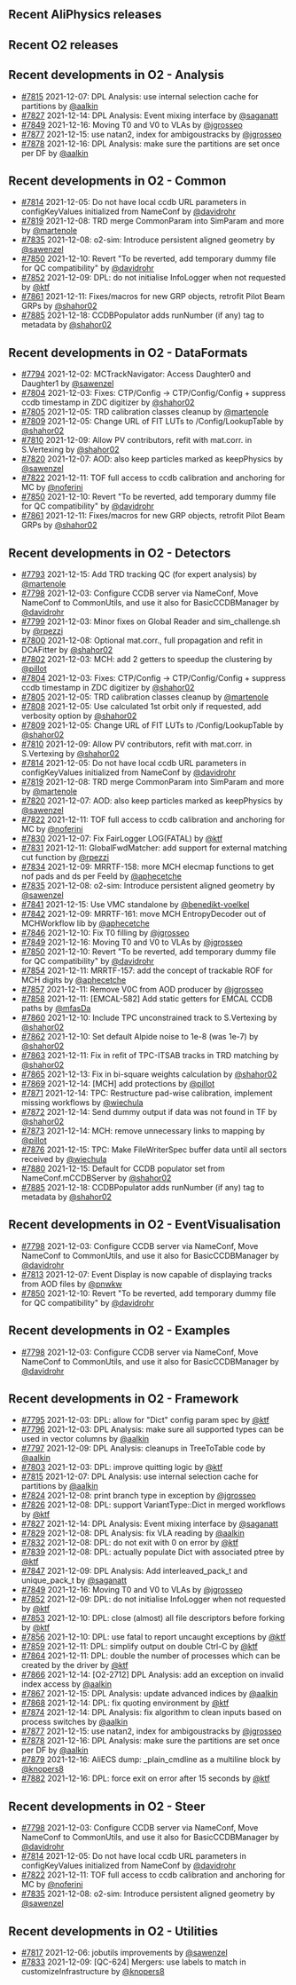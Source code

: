 ## Recent AliPhysics releases
## Recent O2 releases
## Recent developments in O2 - Analysis
- [\#7815](https://github.com/AliceO2Group/AliceO2/pull/7815) 2021-12-07: DPL Analysis: use internal selection cache for partitions by [@aalkin](https://github.com/aalkin)
- [\#7827](https://github.com/AliceO2Group/AliceO2/pull/7827) 2021-12-14: DPL Analysis: Event mixing interface by [@saganatt](https://github.com/saganatt)
- [\#7849](https://github.com/AliceO2Group/AliceO2/pull/7849) 2021-12-16: Moving T0 and V0 to VLAs by [@jgrosseo](https://github.com/jgrosseo)
- [\#7877](https://github.com/AliceO2Group/AliceO2/pull/7877) 2021-12-15: use natan2, index for ambigoustracks by [@jgrosseo](https://github.com/jgrosseo)
- [\#7878](https://github.com/AliceO2Group/AliceO2/pull/7878) 2021-12-16: DPL Analysis: make sure the partitions are set once per DF by [@aalkin](https://github.com/aalkin)
## Recent developments in O2 - Common
- [\#7814](https://github.com/AliceO2Group/AliceO2/pull/7814) 2021-12-05: Do not have local ccdb URL parameters in configKeyValues initialized from NameConf by [@davidrohr](https://github.com/davidrohr)
- [\#7819](https://github.com/AliceO2Group/AliceO2/pull/7819) 2021-12-08: TRD merge CommonParam into SimParam and more by [@martenole](https://github.com/martenole)
- [\#7835](https://github.com/AliceO2Group/AliceO2/pull/7835) 2021-12-08: o2-sim: Introduce persistent aligned geometry by [@sawenzel](https://github.com/sawenzel)
- [\#7850](https://github.com/AliceO2Group/AliceO2/pull/7850) 2021-12-10: Revert "To be reverted, add temporary dummy file for QC compatibility" by [@davidrohr](https://github.com/davidrohr)
- [\#7852](https://github.com/AliceO2Group/AliceO2/pull/7852) 2021-12-09: DPL: do not initialise InfoLogger when not requested by [@ktf](https://github.com/ktf)
- [\#7861](https://github.com/AliceO2Group/AliceO2/pull/7861) 2021-12-11: Fixes/macros for new GRP objects, retrofit Pilot Beam GRPs by [@shahor02](https://github.com/shahor02)
- [\#7885](https://github.com/AliceO2Group/AliceO2/pull/7885) 2021-12-18: CCDBPopulator adds runNumber (if any) tag to metadata by [@shahor02](https://github.com/shahor02)
## Recent developments in O2 - DataFormats
- [\#7794](https://github.com/AliceO2Group/AliceO2/pull/7794) 2021-12-02: MCTrackNavigator: Access Daughter0 and Daughter1 by [@sawenzel](https://github.com/sawenzel)
- [\#7804](https://github.com/AliceO2Group/AliceO2/pull/7804) 2021-12-03: Fixes: CTP/Config -> CTP/Config/Config + suppress ccdb timestamp in ZDC digitizer by [@shahor02](https://github.com/shahor02)
- [\#7805](https://github.com/AliceO2Group/AliceO2/pull/7805) 2021-12-05: TRD calibration classes cleanup by [@martenole](https://github.com/martenole)
- [\#7809](https://github.com/AliceO2Group/AliceO2/pull/7809) 2021-12-05: Change URL of FIT LUTs to <DET>/Config/LookupTable by [@shahor02](https://github.com/shahor02)
- [\#7810](https://github.com/AliceO2Group/AliceO2/pull/7810) 2021-12-09: Allow PV contributors, refit with mat.corr. in S.Vertexing by [@shahor02](https://github.com/shahor02)
- [\#7820](https://github.com/AliceO2Group/AliceO2/pull/7820) 2021-12-07: AOD: also keep particles marked as keepPhysics by [@sawenzel](https://github.com/sawenzel)
- [\#7822](https://github.com/AliceO2Group/AliceO2/pull/7822) 2021-12-11: TOF full access to ccdb calibration and anchoring for MC by [@noferini](https://github.com/noferini)
- [\#7850](https://github.com/AliceO2Group/AliceO2/pull/7850) 2021-12-10: Revert "To be reverted, add temporary dummy file for QC compatibility" by [@davidrohr](https://github.com/davidrohr)
- [\#7861](https://github.com/AliceO2Group/AliceO2/pull/7861) 2021-12-11: Fixes/macros for new GRP objects, retrofit Pilot Beam GRPs by [@shahor02](https://github.com/shahor02)
## Recent developments in O2 - Detectors
- [\#7793](https://github.com/AliceO2Group/AliceO2/pull/7793) 2021-12-15: Add TRD tracking QC (for expert analysis) by [@martenole](https://github.com/martenole)
- [\#7798](https://github.com/AliceO2Group/AliceO2/pull/7798) 2021-12-03: Configure CCDB server via NameConf, Move NameConf to CommonUtils, and use it also for BasicCCDBManager by [@davidrohr](https://github.com/davidrohr)
- [\#7799](https://github.com/AliceO2Group/AliceO2/pull/7799) 2021-12-03: Minor fixes on Global Reader and sim_challenge.sh by [@rpezzi](https://github.com/rpezzi)
- [\#7800](https://github.com/AliceO2Group/AliceO2/pull/7800) 2021-12-08: Optional mat.corr., full propagation and refit in DCAFitter by [@shahor02](https://github.com/shahor02)
- [\#7802](https://github.com/AliceO2Group/AliceO2/pull/7802) 2021-12-03: MCH: add 2 getters to speedup the clustering by [@pillot](https://github.com/pillot)
- [\#7804](https://github.com/AliceO2Group/AliceO2/pull/7804) 2021-12-03: Fixes: CTP/Config -> CTP/Config/Config + suppress ccdb timestamp in ZDC digitizer by [@shahor02](https://github.com/shahor02)
- [\#7805](https://github.com/AliceO2Group/AliceO2/pull/7805) 2021-12-05: TRD calibration classes cleanup by [@martenole](https://github.com/martenole)
- [\#7808](https://github.com/AliceO2Group/AliceO2/pull/7808) 2021-12-05: Use calculated 1st orbit only if requested, add verbosity option by [@shahor02](https://github.com/shahor02)
- [\#7809](https://github.com/AliceO2Group/AliceO2/pull/7809) 2021-12-05: Change URL of FIT LUTs to <DET>/Config/LookupTable by [@shahor02](https://github.com/shahor02)
- [\#7810](https://github.com/AliceO2Group/AliceO2/pull/7810) 2021-12-09: Allow PV contributors, refit with mat.corr. in S.Vertexing by [@shahor02](https://github.com/shahor02)
- [\#7814](https://github.com/AliceO2Group/AliceO2/pull/7814) 2021-12-05: Do not have local ccdb URL parameters in configKeyValues initialized from NameConf by [@davidrohr](https://github.com/davidrohr)
- [\#7819](https://github.com/AliceO2Group/AliceO2/pull/7819) 2021-12-08: TRD merge CommonParam into SimParam and more by [@martenole](https://github.com/martenole)
- [\#7820](https://github.com/AliceO2Group/AliceO2/pull/7820) 2021-12-07: AOD: also keep particles marked as keepPhysics by [@sawenzel](https://github.com/sawenzel)
- [\#7822](https://github.com/AliceO2Group/AliceO2/pull/7822) 2021-12-11: TOF full access to ccdb calibration and anchoring for MC by [@noferini](https://github.com/noferini)
- [\#7830](https://github.com/AliceO2Group/AliceO2/pull/7830) 2021-12-07: Fix FairLogger LOG(FATAL) by [@ktf](https://github.com/ktf)
- [\#7831](https://github.com/AliceO2Group/AliceO2/pull/7831) 2021-12-11: GlobalFwdMatcher: add support for external matching cut function by [@rpezzi](https://github.com/rpezzi)
- [\#7834](https://github.com/AliceO2Group/AliceO2/pull/7834) 2021-12-09: MRRTF-158: more MCH elecmap functions to get nof pads and ds per FeeId by [@aphecetche](https://github.com/aphecetche)
- [\#7835](https://github.com/AliceO2Group/AliceO2/pull/7835) 2021-12-08: o2-sim: Introduce persistent aligned geometry by [@sawenzel](https://github.com/sawenzel)
- [\#7841](https://github.com/AliceO2Group/AliceO2/pull/7841) 2021-12-15: Use VMC standalone by [@benedikt-voelkel](https://github.com/benedikt-voelkel)
- [\#7842](https://github.com/AliceO2Group/AliceO2/pull/7842) 2021-12-09: MRRTF-161: move MCH EntropyDecoder out of MCHWorkflow lib by [@aphecetche](https://github.com/aphecetche)
- [\#7846](https://github.com/AliceO2Group/AliceO2/pull/7846) 2021-12-10: Fix T0 filling by [@jgrosseo](https://github.com/jgrosseo)
- [\#7849](https://github.com/AliceO2Group/AliceO2/pull/7849) 2021-12-16: Moving T0 and V0 to VLAs by [@jgrosseo](https://github.com/jgrosseo)
- [\#7850](https://github.com/AliceO2Group/AliceO2/pull/7850) 2021-12-10: Revert "To be reverted, add temporary dummy file for QC compatibility" by [@davidrohr](https://github.com/davidrohr)
- [\#7854](https://github.com/AliceO2Group/AliceO2/pull/7854) 2021-12-11: MRRTF-157: add the concept of trackable ROF for MCH digits by [@aphecetche](https://github.com/aphecetche)
- [\#7857](https://github.com/AliceO2Group/AliceO2/pull/7857) 2021-12-11: Remove V0C from AOD producer by [@jgrosseo](https://github.com/jgrosseo)
- [\#7858](https://github.com/AliceO2Group/AliceO2/pull/7858) 2021-12-11: [EMCAL-582] Add static getters for EMCAL CCDB paths by [@mfasDa](https://github.com/mfasDa)
- [\#7860](https://github.com/AliceO2Group/AliceO2/pull/7860) 2021-12-10: Include TPC unconstrained track to S.Vertexing by [@shahor02](https://github.com/shahor02)
- [\#7862](https://github.com/AliceO2Group/AliceO2/pull/7862) 2021-12-10: Set default Alpide noise to 1e-8 (was 1e-7) by [@shahor02](https://github.com/shahor02)
- [\#7863](https://github.com/AliceO2Group/AliceO2/pull/7863) 2021-12-11: Fix in refit of TPC-ITSAB tracks in TRD matching by [@shahor02](https://github.com/shahor02)
- [\#7865](https://github.com/AliceO2Group/AliceO2/pull/7865) 2021-12-13: Fix in bi-square weights calculation by [@shahor02](https://github.com/shahor02)
- [\#7869](https://github.com/AliceO2Group/AliceO2/pull/7869) 2021-12-14: [MCH] add protections by [@pillot](https://github.com/pillot)
- [\#7871](https://github.com/AliceO2Group/AliceO2/pull/7871) 2021-12-14: TPC: Restructure pad-wise calibration, implement missing workflows by [@wiechula](https://github.com/wiechula)
- [\#7872](https://github.com/AliceO2Group/AliceO2/pull/7872) 2021-12-14: Send dummy output if data was not found in TF by [@shahor02](https://github.com/shahor02)
- [\#7873](https://github.com/AliceO2Group/AliceO2/pull/7873) 2021-12-14: MCH: remove unnecessary links to mapping by [@pillot](https://github.com/pillot)
- [\#7876](https://github.com/AliceO2Group/AliceO2/pull/7876) 2021-12-15: TPC: Make FileWriterSpec buffer data until all sectors received by [@wiechula](https://github.com/wiechula)
- [\#7880](https://github.com/AliceO2Group/AliceO2/pull/7880) 2021-12-15: Default for CCDB populator set from NameConf.mCCDBServer by [@shahor02](https://github.com/shahor02)
- [\#7885](https://github.com/AliceO2Group/AliceO2/pull/7885) 2021-12-18: CCDBPopulator adds runNumber (if any) tag to metadata by [@shahor02](https://github.com/shahor02)
## Recent developments in O2 - EventVisualisation
- [\#7798](https://github.com/AliceO2Group/AliceO2/pull/7798) 2021-12-03: Configure CCDB server via NameConf, Move NameConf to CommonUtils, and use it also for BasicCCDBManager by [@davidrohr](https://github.com/davidrohr)
- [\#7813](https://github.com/AliceO2Group/AliceO2/pull/7813) 2021-12-07: Event Display is now capable of displaying tracks from AOD files by [@pnwkw](https://github.com/pnwkw)
- [\#7850](https://github.com/AliceO2Group/AliceO2/pull/7850) 2021-12-10: Revert "To be reverted, add temporary dummy file for QC compatibility" by [@davidrohr](https://github.com/davidrohr)
## Recent developments in O2 - Examples
- [\#7798](https://github.com/AliceO2Group/AliceO2/pull/7798) 2021-12-03: Configure CCDB server via NameConf, Move NameConf to CommonUtils, and use it also for BasicCCDBManager by [@davidrohr](https://github.com/davidrohr)
## Recent developments in O2 - Framework
- [\#7795](https://github.com/AliceO2Group/AliceO2/pull/7795) 2021-12-03: DPL: allow for "Dict" config param spec by [@ktf](https://github.com/ktf)
- [\#7796](https://github.com/AliceO2Group/AliceO2/pull/7796) 2021-12-03: DPL Analysis: make sure all supported types can be used in vector columns by [@aalkin](https://github.com/aalkin)
- [\#7797](https://github.com/AliceO2Group/AliceO2/pull/7797) 2021-12-09: DPL Analysis: cleanups in TreeToTable code by [@aalkin](https://github.com/aalkin)
- [\#7803](https://github.com/AliceO2Group/AliceO2/pull/7803) 2021-12-03: DPL: improve quitting logic by [@ktf](https://github.com/ktf)
- [\#7815](https://github.com/AliceO2Group/AliceO2/pull/7815) 2021-12-07: DPL Analysis: use internal selection cache for partitions by [@aalkin](https://github.com/aalkin)
- [\#7824](https://github.com/AliceO2Group/AliceO2/pull/7824) 2021-12-08: print branch type in exception by [@jgrosseo](https://github.com/jgrosseo)
- [\#7826](https://github.com/AliceO2Group/AliceO2/pull/7826) 2021-12-08: DPL: support VariantType::Dict in merged workflows by [@ktf](https://github.com/ktf)
- [\#7827](https://github.com/AliceO2Group/AliceO2/pull/7827) 2021-12-14: DPL Analysis: Event mixing interface by [@saganatt](https://github.com/saganatt)
- [\#7829](https://github.com/AliceO2Group/AliceO2/pull/7829) 2021-12-08: DPL Analysis: fix VLA reading by [@aalkin](https://github.com/aalkin)
- [\#7832](https://github.com/AliceO2Group/AliceO2/pull/7832) 2021-12-08: DPL: do not exit with 0 on error by [@ktf](https://github.com/ktf)
- [\#7839](https://github.com/AliceO2Group/AliceO2/pull/7839) 2021-12-08: DPL: actually populate Dict with associated ptree by [@ktf](https://github.com/ktf)
- [\#7847](https://github.com/AliceO2Group/AliceO2/pull/7847) 2021-12-09: DPL Analysis: Add interleaved_pack_t and unique_pack_t by [@saganatt](https://github.com/saganatt)
- [\#7849](https://github.com/AliceO2Group/AliceO2/pull/7849) 2021-12-16: Moving T0 and V0 to VLAs by [@jgrosseo](https://github.com/jgrosseo)
- [\#7852](https://github.com/AliceO2Group/AliceO2/pull/7852) 2021-12-09: DPL: do not initialise InfoLogger when not requested by [@ktf](https://github.com/ktf)
- [\#7853](https://github.com/AliceO2Group/AliceO2/pull/7853) 2021-12-10: DPL: close (almost) all file descriptors before forking by [@ktf](https://github.com/ktf)
- [\#7856](https://github.com/AliceO2Group/AliceO2/pull/7856) 2021-12-10: DPL: use fatal to report uncaught exceptions by [@ktf](https://github.com/ktf)
- [\#7859](https://github.com/AliceO2Group/AliceO2/pull/7859) 2021-12-11: DPL: simplify output on double Ctrl-C by [@ktf](https://github.com/ktf)
- [\#7864](https://github.com/AliceO2Group/AliceO2/pull/7864) 2021-12-11: DPL: double the number of processes which can be created by the driver by [@ktf](https://github.com/ktf)
- [\#7866](https://github.com/AliceO2Group/AliceO2/pull/7866) 2021-12-14: [O2-2712] DPL Analysis: add an exception on invalid index access by [@aalkin](https://github.com/aalkin)
- [\#7867](https://github.com/AliceO2Group/AliceO2/pull/7867) 2021-12-15: DPL Analysis: update advanced indices by [@aalkin](https://github.com/aalkin)
- [\#7868](https://github.com/AliceO2Group/AliceO2/pull/7868) 2021-12-14: DPL: fix quoting environment by [@ktf](https://github.com/ktf)
- [\#7874](https://github.com/AliceO2Group/AliceO2/pull/7874) 2021-12-14: DPL Analysis: fix algorithm to clean inputs based on process switches by [@aalkin](https://github.com/aalkin)
- [\#7877](https://github.com/AliceO2Group/AliceO2/pull/7877) 2021-12-15: use natan2, index for ambigoustracks by [@jgrosseo](https://github.com/jgrosseo)
- [\#7878](https://github.com/AliceO2Group/AliceO2/pull/7878) 2021-12-16: DPL Analysis: make sure the partitions are set once per DF by [@aalkin](https://github.com/aalkin)
- [\#7879](https://github.com/AliceO2Group/AliceO2/pull/7879) 2021-12-16: AliECS dump: _plain_cmdline as a multiline block by [@knopers8](https://github.com/knopers8)
- [\#7882](https://github.com/AliceO2Group/AliceO2/pull/7882) 2021-12-16: DPL: force exit on error after 15 seconds by [@ktf](https://github.com/ktf)
## Recent developments in O2 - Steer
- [\#7798](https://github.com/AliceO2Group/AliceO2/pull/7798) 2021-12-03: Configure CCDB server via NameConf, Move NameConf to CommonUtils, and use it also for BasicCCDBManager by [@davidrohr](https://github.com/davidrohr)
- [\#7814](https://github.com/AliceO2Group/AliceO2/pull/7814) 2021-12-05: Do not have local ccdb URL parameters in configKeyValues initialized from NameConf by [@davidrohr](https://github.com/davidrohr)
- [\#7822](https://github.com/AliceO2Group/AliceO2/pull/7822) 2021-12-11: TOF full access to ccdb calibration and anchoring for MC by [@noferini](https://github.com/noferini)
- [\#7835](https://github.com/AliceO2Group/AliceO2/pull/7835) 2021-12-08: o2-sim: Introduce persistent aligned geometry by [@sawenzel](https://github.com/sawenzel)
## Recent developments in O2 - Utilities
- [\#7817](https://github.com/AliceO2Group/AliceO2/pull/7817) 2021-12-06: jobutils improvements by [@sawenzel](https://github.com/sawenzel)
- [\#7833](https://github.com/AliceO2Group/AliceO2/pull/7833) 2021-12-09: [QC-624] Mergers: use labels to match in customizeInfrastructure by [@knopers8](https://github.com/knopers8)
